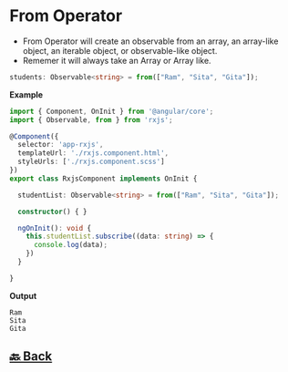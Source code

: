 <h1>From Operator</h1>

- From Operator will create an observable from an array, an array-like object, an iterable object, or observable-like object.
- Rememer it will always take an Array or Array like.

```ts
students: Observable<string> = from(["Ram", "Sita", "Gita"]);
```
**Example**
```ts
import { Component, OnInit } from '@angular/core';
import { Observable, from } from 'rxjs';

@Component({
  selector: 'app-rxjs',
  templateUrl: './rxjs.component.html',
  styleUrls: ['./rxjs.component.scss']
})
export class RxjsComponent implements OnInit {

  studentList: Observable<string> = from(["Ram", "Sita", "Gita"]);

  constructor() { }

  ngOnInit(): void {
    this.studentList.subscribe((data: string) => {
      console.log(data);
    })
  }

}
```
**Output**
```
Ram
Sita
Gita
```

<h2><a href="https://github.com/sanjay9616/JavaScript/blob/master/JavaScript-Technologies/RxJS/README.md"> 🔙 Back</a></h2>
